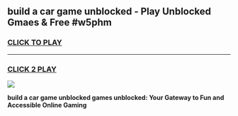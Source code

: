 
## build a car game unblocked - Play Unblocked Gmaes & Free #w5phm
<h3>
<a href="https://news.freeplayer.one?title=build_a_car_game_unblocked&ref=03M">CLICK TO PLAY</a></h3>
<hr>

<h3>
<a href="https://news.freeplayer.one?title=build_a_car_game_unblocked&ref=03M">CLICK 2 PLAY</a>
  
</h3>

<a href="https://news.freeplayer.one?title=build_a_car_game_unblocked&ref=03M"><img src="https://clearcache.store/games.png"></a>


**build a car game unblocked games unblocked: Your Gateway to Fun and Accessible Online Gaming**
